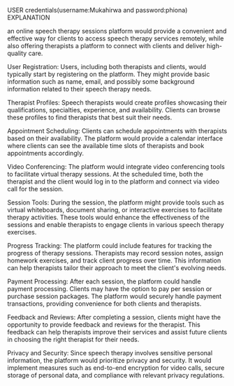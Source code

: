 USER  credentials(username:Mukahirwa and password:phiona)
               EXPLANATION 

an online speech therapy sessions platform would provide a convenient and effective way for clients to access speech therapy services remotely, while also offering therapists a platform to connect with clients and deliver high-quality care.

User Registration: Users, including both therapists and clients, would typically start by registering on the platform. They might provide basic information such as name, email, and possibly some background information related to their speech therapy needs.

Therapist Profiles: Speech therapists would create profiles showcasing their qualifications, specialties, experience, and availability. Clients can browse these profiles to find therapists that best suit their needs.

Appointment Scheduling: Clients can schedule appointments with therapists based on their availability. The platform would provide a calendar interface where clients can see the available time slots of therapists and book appointments accordingly.

Video Conferencing: The platform would integrate video conferencing tools to facilitate virtual therapy sessions. At the scheduled time, both the therapist and the client would log in to the platform and connect via video call for the session.

Session Tools: During the session, the platform might provide tools such as virtual whiteboards, document sharing, or interactive exercises to facilitate therapy activities. These tools would enhance the effectiveness of the sessions and enable therapists to engage clients in various speech therapy exercises.

Progress Tracking: The platform could include features for tracking the progress of therapy sessions. Therapists may record session notes, assign homework exercises, and track client progress over time. This information can help therapists tailor their approach to meet the client's evolving needs.

Payment Processing: After each session, the platform could handle payment processing. Clients may have the option to pay per session or purchase session packages. The platform would securely handle payment transactions, providing convenience for both clients and therapists.

Feedback and Reviews: After completing a session, clients might have the opportunity to provide feedback and reviews for the therapist. This feedback can help therapists improve their services and assist future clients in choosing the right therapist for their needs.

Privacy and Security: Since speech therapy involves sensitive personal information, the platform would prioritize privacy and security. It would implement measures such as end-to-end encryption for video calls, secure storage of personal data, and compliance with relevant privacy regulations.
